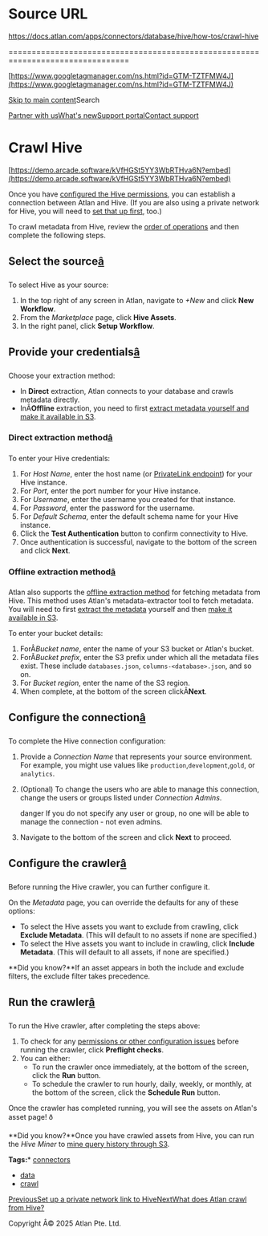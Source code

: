 # Source URL
https://docs.atlan.com/apps/connectors/database/hive/how-tos/crawl-hive

================================================================================

<!--
canonical: https://docs.atlan.com/apps/connectors/database/hive/how-tos/crawl-hive
link-alternate: https://docs.atlan.com/apps/connectors/database/hive/how-tos/crawl-hive
meta-description: To crawl metadata from Hive, review the [order of operations](/product/connections/how-tos/order-workflows) and then complete the following steps.
meta-docsearch:docusaurus_tag: docs-default-current
meta-docsearch:language: en
meta-docsearch:version: current
meta-docusaurus_locale: en
meta-docusaurus_tag: docs-default-current
meta-docusaurus_version: current
meta-generator: Docusaurus v3.8.1
meta-og-description: To crawl metadata from Hive, review the [order of operations](/product/connections/how-tos/order-workflows) and then complete the following steps.
meta-og-locale: en
meta-og-title: Crawl Hive | Atlan Documentation
meta-og-url: https://docs.atlan.com/apps/connectors/database/hive/how-tos/crawl-hive
meta-twitter:card: summary_large_image
meta-viewport: width=device-width,initial-scale=1
title: Crawl Hive | Atlan Documentation
-->

[https://www.googletagmanager.com/ns.html?id=GTM-TZTFMW4J](https://www.googletagmanager.com/ns.html?id=GTM-TZTFMW4J)

[Skip to main content](#__docusaurus_skipToContent_fallback)Search

[Partner with us](https://docs.google.com/forms/d/e/1FAIpQLScuAIhCm2GS7YFstrOjawbP8J7PUmOynQo7wI2yGCcCyEcVSw/viewform)[What's new](https://shipped.atlan.com/)[Support portal](https://atlan.zendesk.com/auth/v2/login/signin?return_to=https%3A%2F%2Fatlan.zendesk.com%2Fhc%2Fen-us&theme=hc&locale=en-us&brand_id=1900000425113&auth_origin=1900000425113%2Cfalse%2Ctrue)[Contact support](/support/submit-request)

Crawl Hive
==========

[https://demo.arcade.software/kVfHGSt5YY3WbRTHva6N?embed](https://demo.arcade.software/kVfHGSt5YY3WbRTHva6N?embed)

Once you have [configured the Hive permissions](/apps/connectors/database/hive/how-tos/set-up-hive), you can establish a connection between Atlan and Hive. (If you are also using a private network for Hive, you will need to [set that up first](/apps/connectors/database/hive/how-tos/set-up-a-private-network-link-to-hive), too.)

To crawl metadata from Hive, review the [order of operations](/product/connections/how-tos/order-workflows) and then complete the following steps.

Select the source[â](#select-the-source "Direct link to Select the source")
-----------------------------------------------------------------------------

To select Hive as your source:

1. In the top right of any screen in Atlan, navigate to *\+New* and click **New Workflow**.
2. From the *Marketplace* page, click **Hive Assets**.
3. In the right panel, click **Setup Workflow**.

Provide your credentials[â](#provide-your-credentials "Direct link to Provide your credentials")
--------------------------------------------------------------------------------------------------

Choose your extraction method:

* In **Direct** extraction, Atlan connects to your database and crawls metadata directly.
* InÂ**Offline** extraction, you need to first [extract metadata yourself and make it available in S3](/apps/connectors/database/on-premises-databases/how-tos/set-up-on-premises-database-access).

### Direct extraction method[â](#direct-extraction-method "Direct link to Direct extraction method")

To enter your Hive credentials:

1. For *Host Name*, enter the host name (or [PrivateLink endpoint](/apps/connectors/database/hive/how-tos/set-up-a-private-network-link-to-hive)) for your Hive instance.
2. For *Port*, enter the port number for your Hive instance.
3. For *Username*, enter the username you created for that instance.
4. For *Password*, enter the password for the username.
5. For *Default Schema*, enter the default schema name for your Hive instance.
6. Click the **Test Authentication** button to confirm connectivity to Hive.
7. Once authentication is successful, navigate to the bottom of the screen and click **Next**.

### Offline extraction method[â](#offline-extraction-method "Direct link to Offline extraction method")

Atlan also supports the [offline extraction method](/apps/connectors/database/on-premises-databases/how-tos/set-up-on-premises-database-access) for fetching metadata from Hive. This method uses Atlan's metadata\-extractor tool to fetch metadata. You will need to first [extract the metadata](/apps/connectors/database/on-premises-databases/how-tos/set-up-on-premises-database-access) yourself and then [make it available in S3](/apps/connectors/database/on-premises-databases/how-tos/crawl-on-premises-databases).

To enter your bucket details:

1. ForÂ*Bucket name*, enter the name of your S3 bucket or Atlan's bucket.
2. ForÂ*Bucket prefix*, enter the S3 prefix under which all the metadata files exist. These include `databases.json`, `columns-<database>.json`, and so on.
3. For *Bucket region*, enter the name of the S3 region.
4. When complete, at the bottom of the screen clickÂ**Next**.

Configure the connection[â](#configure-the-connection "Direct link to Configure the connection")
--------------------------------------------------------------------------------------------------

To complete the Hive connection configuration:

1. Provide a *Connection Name* that represents your source environment. For example, you might use values like `production`,`development`,`gold`, or `analytics`.
2. (Optional) To change the users who are able to manage this connection, change the users or groups listed under *Connection Admins*.

    danger If you do not specify any user or group, no one will be able to manage the connection \- not even admins.
3. Navigate to the bottom of the screen and click **Next** to proceed.

Configure the crawler[â](#configure-the-crawler "Direct link to Configure the crawler")
-----------------------------------------------------------------------------------------

Before running the Hive crawler, you can further configure it.

On the *Metadata* page, you can override the defaults for any of these options:

* To select the Hive assets you want to exclude from crawling, click **Exclude Metadata**. (This will default to no assets if none are specified.)
* To select the Hive assets you want to include in crawling, click **Include Metadata**. (This will default to all assets, if none are specified.)

**Did you know?**If an asset appears in both the include and exclude filters, the exclude filter takes precedence.

Run the crawler[â](#run-the-crawler "Direct link to Run the crawler")
-----------------------------------------------------------------------

To run the Hive crawler, after completing the steps above:

1. To check for any [permissions or other configuration issues](/apps/connectors/database/hive/references/preflight-checks-for-hive) before running the crawler, click **Preflight checks**.
2. You can either:
    * To run the crawler once immediately, at the bottom of the screen, click the **Run** button.
    * To schedule the crawler to run hourly, daily, weekly, or monthly, at the bottom of the screen, click the **Schedule Run** button.

Once the crawler has completed running, you will see the assets on Atlan's asset page! ð

**Did you know?**Once you have crawled assets from Hive, you can run the *Hive Miner* to [mine query history through S3](/product/connections/how-tos/mine-queries-through-s3).

**Tags:*** [connectors](/tags/connectors)
* [data](/tags/data)
* [crawl](/tags/crawl)

[PreviousSet up a private network link to Hive](/apps/connectors/database/hive/how-tos/set-up-a-private-network-link-to-hive)[NextWhat does Atlan crawl from Hive?](/apps/connectors/database/hive/references/what-does-atlan-crawl-from-hive)

Copyright Â© 2025 Atlan Pte. Ltd.

